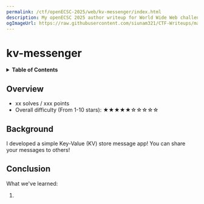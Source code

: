 ```yaml
---
permalink: /ctf/openECSC-2025/web/kv-messenger/index.html
description: My openECSC 2025 author writeup for World Wide Web challenge "kv-messenger".
ogImageUrl: https://raw.githubusercontent.com/siunam321/CTF-Writeups/main/openECSC-2025/images/.png
---
```


# kv-messenger

<details class="toc"><summary markdown="span"><strong>Table of Contents</strong></summary>

- [Overview](#overview)
- [Background](#background)
- [Enumeration](#enumeration)
  - [Explore Functionalities](#explore-functionalities)
  - [Source Code Review](#source-code-review)
- [Exploitation](#exploitation)
- [Conclusion](#conclusion)

</details>

## Overview

- xx solves / xxx points
- Overall difficulty (From 1-10 stars): ★★★★★☆☆☆☆☆

## Background

I developed a simple Key-Value (KV) store message app! You can share your messages to others!



## Conclusion

What we've learned:

1. 